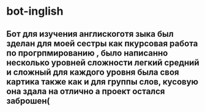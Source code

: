 <h1>bot-inglish  </h1>
<h2> Бот для изучения англискоготя зыка был зделан для моей сестры как пкурсовая работа по прогрпмированию , было написанно несколько уровней сложности легкий средний и сложный для каждого уровня была своя картика также как и для группы слов, кусовую она здала на отлично а проект остался заброшен( </h2>
